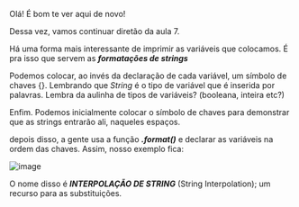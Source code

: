 Olá! É bom te ver aqui de novo!

Dessa vez, vamos continuar diretão da aula 7. 

Há uma forma mais interessante de imprimir as variáveis que colocamos. É pra isso que servem as **_formatações de strings_**

Podemos colocar, ao invés da declaração de cada variável, um símbolo de chaves {}. Lembrando que _String_ é o tipo de variável que é inserida por palavras. Lembra da aulinha de tipos de variáveis? (booleana, inteira etc?)

Enfim. Podemos inicialmente colocar o símbolo de chaves para demonstrar que as strings entrarão ali, naqueles espaços.

depois disso, a gente usa a função **_.format()_** e declarar as variáveis na ordem das chaves. Assim, nosso exemplo fica:

![image](https://user-images.githubusercontent.com/86801366/216492900-231980f9-c0f5-498c-87eb-9f79adb2edf9.png)


O nome disso é **_INTERPOLAÇÃO DE STRING_** (String Interpolation); um recurso para as substituições.
